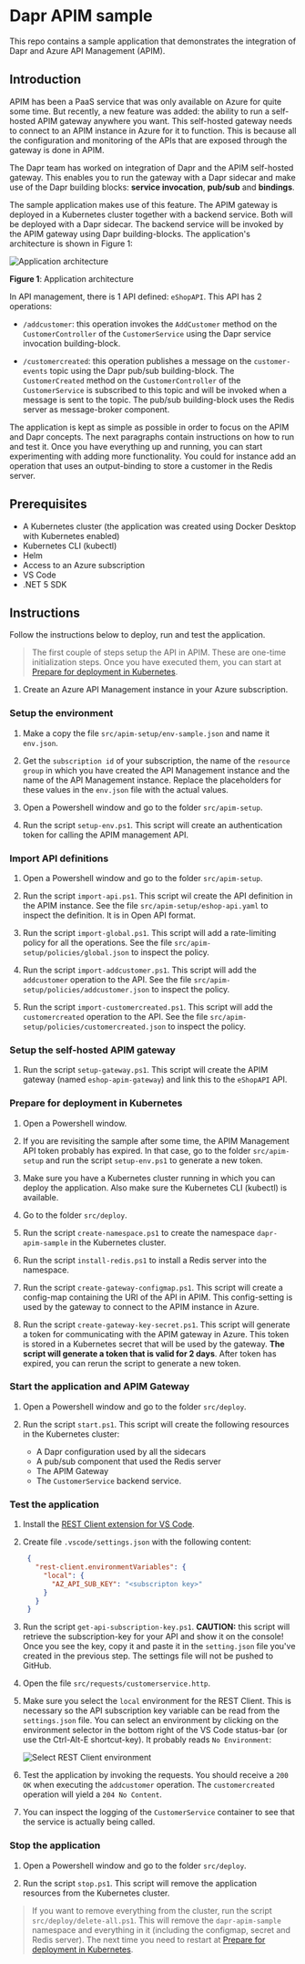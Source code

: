 # Dapr APIM sample

This repo contains a sample application that demonstrates the integration of Dapr and Azure API Management (APIM).

## Introduction

APIM has been a PaaS service that was only available on Azure for quite some time. But recently, a new feature was added: the ability to run a self-hosted APIM gateway anywhere you want. This self-hosted gateway needs to connect to an APIM instance in Azure for it to function. This is because all the configuration and monitoring of the APIs that are exposed through the gateway is done in APIM.

The Dapr team has worked on integration of Dapr and the APIM self-hosted gateway. This enables you to run the gateway with a Dapr sidecar and make use of the Dapr building blocks: **service invocation**, **pub/sub** and **bindings**.

The sample application makes use of this feature. The APIM gateway is deployed in a Kubernetes cluster together with a backend service. Both will be deployed with a Dapr sidecar. The backend service will be invoked by the APIM gateway using Dapr building-blocks. The application's architecture is shown in Figure 1:

![Application architecture](/img/app-architecture.png)

**Figure 1**: Application architecture

In API management, there is 1 API defined: `eShopAPI`. This API has 2 operations:  

- `/addcustomer`: this operation invokes the `AddCustomer` method on the `CustomerController` of the `CustomerService` using the Dapr service invocation building-block.

- `/customercreated`: this operation publishes a message on the `customer-events` topic using the Dapr pub/sub building-block. The `CustomerCreated` method on the `CustomerController` of the `CustomerService` is subscribed to this topic and will be invoked when a message is sent to the topic. The pub/sub building-block uses the Redis server as message-broker component.

The application is kept as simple as possible in order to focus on the APIM and Dapr concepts. The next paragraphs contain instructions on how to run and test it. Once you have everything up and running, you can start experimenting with adding more functionality. You could for instance add an operation that uses an output-binding to store a customer in the Redis server.

## Prerequisites

- A Kubernetes cluster (the application was created using Docker Desktop with Kubernetes enabled)
- Kubernetes CLI (kubectl)
- Helm
- Access to an Azure subscription
- VS Code
- .NET 5 SDK

## Instructions

Follow the instructions below to deploy, run and test the application.

> The first couple of steps setup the API in APIM. These are one-time initialization steps. Once you have executed them, you can start at [Prepare for deployment in Kubernetes](#prepare-for-deployment-in-kubernetes).

1. Create an Azure API Management instance in your Azure subscription.

### Setup the environment

1. Make a copy the file `src/apim-setup/env-sample.json` and name it `env.json`.

1. Get the `subscription id` of your subscription, the name of the `resource group` in which you have created the API Management instance and the name of the API Management instance. Replace the placeholders for these values in the `env.json` file with the actual values.

1. Open a Powershell window and go to the folder `src/apim-setup`.

1. Run the script `setup-env.ps1`. This script will create an authentication token for calling the APIM management API.

### Import API definitions

1. Open a Powershell window and go to the folder `src/apim-setup`.

1. Run the script `import-api.ps1`. This script wil create the API definition in the APIM instance. See the file `src/apim-setup/eshop-api.yaml` to inspect the definition. It is in Open API format.

1. Run the script `import-global.ps1`. This script will add a rate-limiting policy for all the operations. See the file `src/apim-setup/policies/global.json` to inspect the policy.

1. Run the script `import-addcustomer.ps1`. This script will add the `addcustomer` operation to the API. See the file `src/apim-setup/policies/addcustomer.json` to inspect the policy.

1. Run the script `import-customercreated.ps1`. This script will add the `customercreated` operation to the API. See the file `src/apim-setup/policies/customercreated.json` to inspect the policy.

### Setup the self-hosted APIM gateway

1. Run the script `setup-gateway.ps1`. This script will create the APIM gateway (named `eshop-apim-gateway`) and link this to the `eShopAPI` API.

### Prepare for deployment in Kubernetes

1. Open a Powershell window.

1. If you are revisiting the sample after some time, the APIM Management API token probably has expired. In that case, go to the folder `src/apim-setup` and run the script `setup-env.ps1` to generate a new token.

1. Make sure you have a Kubernetes cluster running in which you can deploy the application. Also make sure the Kubernetes CLI (kubectl) is available.

1. Go to the folder `src/deploy`.

1. Run the script `create-namespace.ps1` to create the namespace `dapr-apim-sample` in the Kubernetes cluster.

1. Run the script `install-redis.ps1` to install a Redis server into the namespace.

1. Run the script `create-gateway-configmap.ps1`. This script will create a config-map containing the URI of the API in APIM. This config-setting is used by the gateway to connect to the APIM instance in Azure.

1. Run the script `create-gateway-key-secret.ps1`. This script will generate a token for communicating with the APIM gateway in Azure. This token is stored in a Kubernetes secret that will be used by the gateway. **The script will generate a token that is valid for 2 days**. After token has expired, you can rerun the script to generate a new token.

### Start the application and APIM Gateway

1. Open a Powershell window and go to the folder `src/deploy`.

1. Run the script `start.ps1`. This script will create the following resources in the Kubernetes cluster:
    - A Dapr configuration used by all the sidecars
    - A pub/sub component that used the Redis server
    - The APIM Gateway
    - The `CustomerService` backend service.
  
### Test the application

1. Install the [REST Client extension for VS Code](https://marketplace.visualstudio.com/items?itemName=humao.rest-client).

1. Create file `.vscode/settings.json` with the following content:

   ```json
    {
      "rest-client.environmentVariables": {
        "local": {
          "AZ_API_SUB_KEY": "<subscripton key>"
        }
      }
    }
   ```

1. Run the script `get-api-subscription-key.ps1`. **CAUTION:** this script will retrieve the subscription-key for your API and show it on the console! Once you see the key, copy it and paste it in the `setting.json` file you've created in the previous step. The settings file will not be pushed to GitHub.

1. Open the file `src/requests/customerservice.http`.

1. Make sure you select the `local` environment for the REST Client. This is necessary so the API subscription key variable can be read from the `settings.json` file. You can select an environment by clicking on the environment selector in the bottom right of the VS Code status-bar (or use the Ctrl-Alt-E shortcut-key). It probably reads `No Environment`:

   ![Select REST Client environment](img/select-rest-client-env.png)

1. Test the application by invoking the requests. You should receive a `200 OK` when executing the `addcustomer` operation. The `customercreated` operation will yield a `204 No Content`.

1. You can inspect the logging of the `CustomerService` container to see that the service is actually being called.

### Stop the application

1. Open a Powershell window and go to the folder `src/deploy`.

1. Run the script `stop.ps1`. This script will remove the application resources from the Kubernetes cluster.

> If you want to remove everything from the cluster, run the script `src/deploy/delete-all.ps1`. This will remove the `dapr-apim-sample` namespace and everything in it (including the configmap, secret and Redis server). The next time you need to restart at [Prepare for deployment in Kubernetes](#Prepare-for-deployment-in-Kubernetes).
